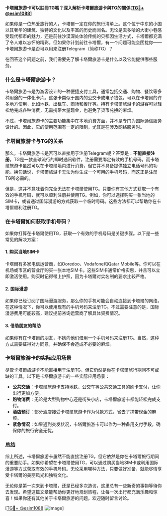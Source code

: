 **卡塔爾旅游卡可以註冊TG嗎？深入解析卡塔爾旅游卡與TG的關係[[TG💪+ @esim1088](https://t.me/s/esim1088)]**

如果你是一位热爱旅行的人，卡塔爾一定在你的旅行清单上。这个位于中东的小国以其奢华的建筑、独特的文化以及丰富的历史而闻名。无论是去多哈的大街小巷感受现代都市的魅力，还是前往沙漠深处体验传统的贝都因生活方式，卡塔爾都充满了令人难以忘怀的精彩。但如果你计划前往卡塔爾，有一个问题可能会困扰你——卡塔爾旅游卡是否可以用来注册Telegram（简称TG）？

在回答这个问题之前，我们需要先了解卡塔爾旅游卡是什么以及它能提供哪些服务。

### 什么是卡塔爾旅游卡？

卡塔爾旅游卡是为游客设计的一种便捷支付工具，通常包括交通、购物、餐饮等多种用途的一体化卡片。这张卡类似于国内的公交卡或电子钱包，可以在卡塔爾的许多地方使用，比如地铁、出租车、商场和餐厅等。持有卡塔爾旅游卡的游客可以轻松地完成各种消费，无需携带大量现金，也避免了货币兑换的麻烦。

不过，卡塔爾旅游卡的主要功能集中在本地消费方面，并不是专门为国际通信服务设计的。因此，它的使用范围有一定的限制，尤其是在涉及网络服务时。

### 卡塔爾旅游卡与TG的关系

那么，卡塔爾旅游卡是否可以直接用于注册Telegram呢？答案是：**不能直接注册**。TG是一款全球流行的即时通讯软件，注册需要绑定有效的手机号码。而卡塔爾旅游卡虽然可以在卡塔爾境内进行消费，但它并不具备提供独立电话号码的功能。换句话说，卡塔爾旅游卡无法为你生成一个可用的手机号码，而这正是注册TG所必需的。

但是，这并不意味着你完全无法在卡塔爾使用TG。只要你有其他方式获取一个有效的手机号码，就可以顺利注册并使用TG。例如，你可以选择购买一张当地的SIM卡，或者通过国际漫游的方式获取一个临时号码。这些方法都可以帮助你在卡塔爾顺利注册TG。

### 在卡塔爾如何获取手机号码？

如果你打算在卡塔爾使用TG，获取一个有效的手机号码是关键步骤。以下是一些常见的解决方案：

#### 1. 购买当地SIM卡
卡塔爾有多家电信运营商，如Ooredoo、Vodafone和Qatar Mobile等。你可以在机场或市区的营业厅购买一张本地SIM卡。这些SIM卡通常价格实惠，并且可以立即激活使用。购买时记得带上护照，因为卡塔爾对实名制的要求比较严格。

#### 2. 国际漫游
如果你已经订阅了国际漫游服务，那么你的手机可能会自动连接到卡塔爾的网络。在这种情况下，你可以使用现有的手机号码来注册TG。不过需要注意的是，国际漫游费用可能较高，建议提前咨询运营商了解具体资费情况。

#### 3. 借助朋友的帮助
如果你有在卡塔爾的朋友，不妨向他们借用一个手机号码来注册TG。当然，这种方式需要征得对方同意，并确保不会造成不必要的麻烦。

### 卡塔爾旅游卡的实际应用场景

尽管卡塔爾旅游卡不能直接用于注册TG，但它仍然是你在卡塔爾旅行期间不可或缺的工具。以下是卡塔爾旅游卡的一些实际应用场景：

- **公共交通**：卡塔爾旅游卡支持地铁、公交车等公共交通工具的刷卡支付，让你出行更加方便。
- **购物消费**：无论是大型购物中心还是街头小店，卡塔爾旅游卡都能轻松完成支付。
- **酒店预订**：部分酒店接受卡塔爾旅游卡作为付款方式，省去了携带现金的麻烦。
- **紧急情况**：如果遇到突发状况，卡塔爾旅游卡可以作为一种备用支付手段，确保你的旅行安全无忧。

### 总结

综上所述，卡塔爾旅游卡虽然不能直接注册TG，但它依然是你在卡塔爾旅行期间的重要助手。如果你希望在卡塔爾使用TG，可以通过购买当地SIM卡或利用国际漫游等方式获取有效的手机号码。无论采用哪种方法，只要做好准备，就能尽情享受卡塔爾的美丽风光和独特文化。

无论你是第一次来到卡塔爾，还是已经多次造访，这里总有一些新奇的事物等待你去发现。希望这篇文章能帮助你更好地规划旅程，让每一次出行都充满乐趣和惊喜！如果你还有其他关于卡塔爾旅游的问题，欢迎随时留言讨论。

[[TG💪+ @esim1088](https://t.me/s/esim1088) ![Image](https://i.postimg.cc/4NQfJmqS/Snipaste-2025-05-13-00-14-12.png)]